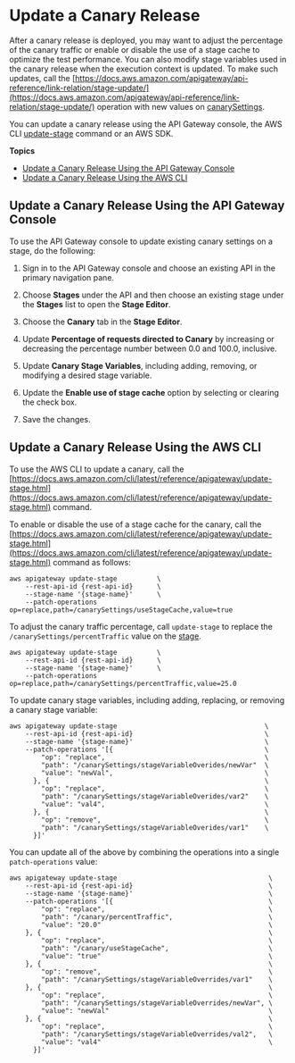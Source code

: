 # Update a Canary Release<a name="update-canary-deployment"></a>

 After a canary release is deployed, you may want to adjust the percentage of the canary traffic or enable or disable the use of a stage cache to optimize the test performance\. You can also modify stage variables used in the canary release when the execution context is updated\. To make such updates, call the [https://docs.aws.amazon.com/apigateway/api-reference/link-relation/stage-update/](https://docs.aws.amazon.com/apigateway/api-reference/link-relation/stage-update/) operation with new values on [canarySettings](https://docs.aws.amazon.com/apigateway/api-reference/resource/stage/#canarySettings)\. 

You can update a canary release using the API Gateway console, the AWS CLI [update\-stage](https://docs.aws.amazon.com/cli/latest/reference/apigateway/update-stage.html) command or an AWS SDK\.

**Topics**
+ [Update a Canary Release Using the API Gateway Console](#update-canary-deployment-using-console)
+ [Update a Canary Release Using the AWS CLI](#update-canary-deployment-using-cli)

## Update a Canary Release Using the API Gateway Console<a name="update-canary-deployment-using-console"></a>

To use the API Gateway console to update existing canary settings on a stage, do the following:

1.  Sign in to the API Gateway console and choose an existing API in the primary navigation pane\.

1.  Choose **Stages** under the API and then choose an existing stage under the **Stages** list to open the **Stage Editor**\.

1.  Choose the **Canary** tab in the **Stage Editor**\.

1.  Update **Percentage of requests directed to Canary** by increasing or decreasing the percentage number between 0\.0 and 100\.0, inclusive\. 

1.  Update **Canary Stage Variables**, including adding, removing, or modifying a desired stage variable\.

1.  Update the **Enable use of stage cache** option by selecting or clearing the check box\. 

1.  Save the changes\.

## Update a Canary Release Using the AWS CLI<a name="update-canary-deployment-using-cli"></a>

 To use the AWS CLI to update a canary, call the [https://docs.aws.amazon.com/cli/latest/reference/apigateway/update-stage.html](https://docs.aws.amazon.com/cli/latest/reference/apigateway/update-stage.html) command\.

To enable or disable the use of a stage cache for the canary, call the [https://docs.aws.amazon.com/cli/latest/reference/apigateway/update-stage.html](https://docs.aws.amazon.com/cli/latest/reference/apigateway/update-stage.html) command as follows: 

```
aws apigateway update-stage          \
    --rest-api-id {rest-api-id}      \
    --stage-name '{stage-name}'      \
    --patch-operations op=replace,path=/canarySettings/useStageCache,value=true
```

To adjust the canary traffic percentage, call `update-stage` to replace the `/canarySettings/percentTraffic` value on the [stage](https://docs.aws.amazon.com/apigateway/api-reference/resource/stage/)\.

```
aws apigateway update-stage          \
    --rest-api-id {rest-api-id}      \
    --stage-name '{stage-name}'      \
    --patch-operations op=replace,path=/canarySettings/percentTraffic,value=25.0
```

To update canary stage variables, including adding, replacing, or removing a canary stage variable:

```
aws apigateway update-stage                                     \
    --rest-api-id {rest-api-id}                                 \
    --stage-name '{stage-name}'                                 \
    --patch-operations '[{                                      \
        "op": "replace",                                        \
        "path": "/canarySettings/stageVariableOverides/newVar"  \
        "value": "newVal",                                      \
      }, {                                                      \
        "op": "replace",                                        \
        "path": "/canarySettings/stageVariableOverides/var2"    \
        "value": "val4",                                        \
      }, {                                                      \
        "op": "remove",                                         \
        "path": "/canarySettings/stageVariableOverides/var1"    \
      }]'
```

You can update all of the above by combining the operations into a single `patch-operations` value:

```
aws apigateway update-stage                                      \
    --rest-api-id {rest-api-id}                                  \
    --stage-name '{stage-name}'                                  \
    --patch-operations '[{                                       \
        "op": "replace",                                         \
        "path": "/canary/percentTraffic",                        \
        "value": "20.0"                                          \
    }, {                                                         \
        "op": "replace",                                         \
        "path": "/canary/useStageCache",                         \
        "value": "true"                                          \
    }, {                                                         \
        "op": "remove",                                          \
        "path": "/canarySettings/stageVariableOverrides/var1"    \
    }, {                                                         \
        "op": "replace",                                         \
        "path": "/canarySettings/stageVariableOverrides/newVar", \
        "value": "newVal"                                        \
    }, {                                                         \
        "op": "replace",                                         \
        "path": "/canarySettings/stageVariableOverrides/val2",   \
        "value": "val4"                                          \
      }]'
```